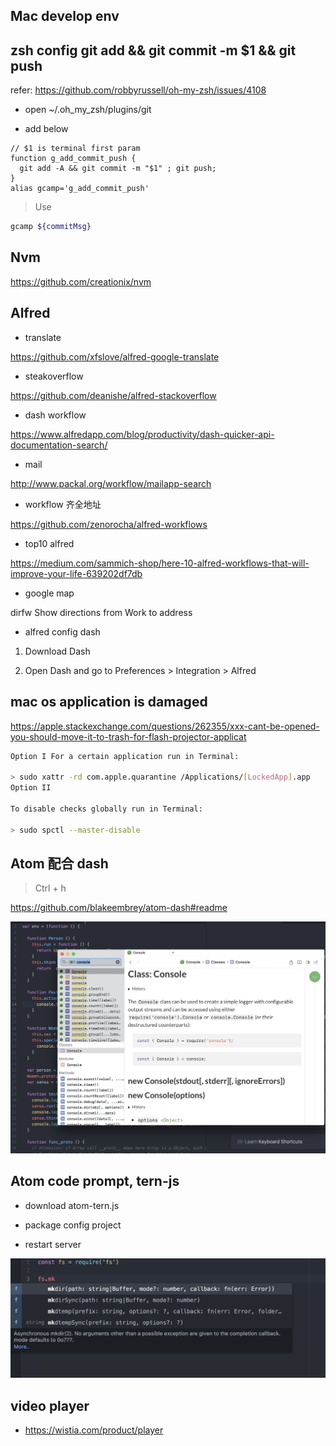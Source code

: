 ## Mac develop env

## zsh config git add && git commit -m $1 && git push

refer: https://github.com/robbyrussell/oh-my-zsh/issues/4108

- open ~/.oh_my_zsh/plugins/git

- add below

```
// $1 is terminal first param 
function g_add_commit_push {
  git add -A && git commit -m "$1" ; git push;
}
alias gcamp='g_add_commit_push'
```

> Use

```sh
gcamp ${commitMsg}
```

## Nvm

https://github.com/creationix/nvm


## Alfred

- translate

https://github.com/xfslove/alfred-google-translate



- steakoverflow

https://github.com/deanishe/alfred-stackoverflow

- dash workflow

https://www.alfredapp.com/blog/productivity/dash-quicker-api-documentation-search/

- mail

http://www.packal.org/workflow/mailapp-search

- workflow 齐全地址

https://github.com/zenorocha/alfred-workflows


- top10 alfred

https://medium.com/sammich-shop/here-10-alfred-workflows-that-will-improve-your-life-639202df7db

- google map

dirfw Show directions from Work to address

- alfred config dash

1. Download Dash

2. Open Dash and go to Preferences > Integration > Alfred


## mac os application is damaged

https://apple.stackexchange.com/questions/262355/xxx-cant-be-opened-you-should-move-it-to-trash-for-flash-projector-applicat


```sh
Option I For a certain application run in Terminal:

> sudo xattr -rd com.apple.quarantine /Applications/[LockedApp].app
Option II

To disable checks globally run in Terminal:

> sudo spctl --master-disable

```

## Atom 配合 dash

> Ctrl + h

https://github.com/blakeembrey/atom-dash#readme

![dash_atom](imgs/dash_atom.png)

## Atom code prompt, tern-js

- download atom-tern.js

- package config project

- restart server

![atom_prompt](imgs/atom_prompt.png)



##  video player
- https://wistia.com/product/player
